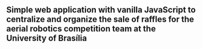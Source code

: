 ## Simple web application with vanilla JavaScript to centralize and organize the sale of raffles for the aerial robotics competition team at the University of Brasília










